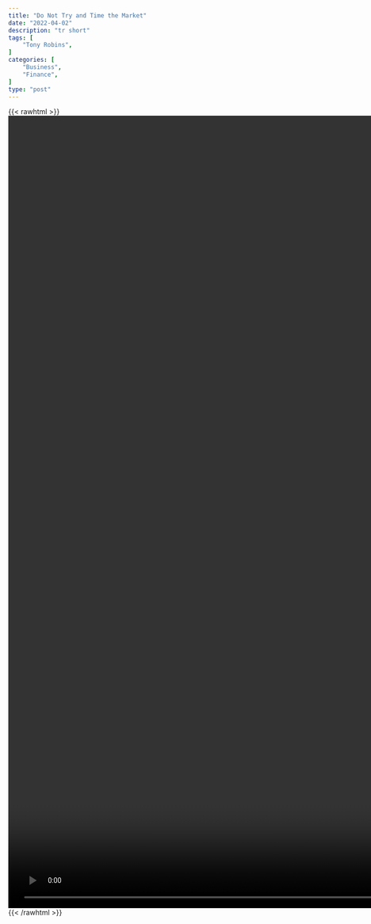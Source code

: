 ```yaml
---
title: "Do Not Try and Time the Market"
date: "2022-04-02"
description: "tr short"
tags: [
    "Tony Robins",
]
categories: [
    "Business",
    "Finance",
]
type: "post"
---
```

{{< rawhtml >}}
    <video style="height:40vh;width:auto" overflow="hidden" controls>
        <source src="https://clips.dev00ps.com/Tony%20Robins/TONY%20ROBBINS%20Market%20Breaks%20a%20Record%20Once%20a%20Month.mp4" type="video/mp4"> 
    </video>
{{< /rawhtml >}}